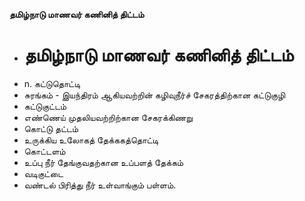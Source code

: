**தமிழ்நாடு மாணவர் கணினித் திட்டம்**
- # தமிழ்நாடு மாணவர் கணினித் திட்டம்
- n. கட்டுதொட்டி
- சுரங்கம்  - இயந்திரம் ஆகியவற்றின் கழிவுநீர்ச் சேகரத்திற்கான கட்டுகுழி
-  கட்டுகுட்டம்
- எண்ணெய் முதலியவற்றிற்கான சேகரக்கிணறு
- கொட்டு தட்டம்
- உருக்கிய உலோகத் தேக்ககத்தொட்டி
- கொட்டளம்
- உப்பு நீர் தேங்குவதற்கான  உப்பளத் தேக்கம்
- வடிகுட்டை
- வண்டல் பிரித்து நீர் உள்வாங்கும் பள்ளம்.

